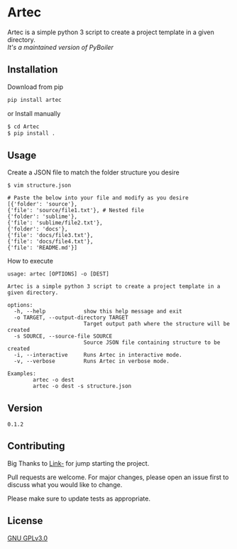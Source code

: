 # Artec

Artec is a simple python 3 script to create a project template in a given directory.<br>
_It's a maintained version of PyBoiler_

## Installation

Download from pip 

```bash
pip install artec
```

or Install manually
```bash
$ cd Artec
$ pip install . 
```
## Usage
Create a JSON file to match the folder structure you desire
```
$ vim structure.json 
    
# Paste the below into your file and modify as you desire
[{'folder': 'source'}, 
{'file': 'source/file1.txt'}, # Nested file
{'folder': 'sublime'}, 
{'file': 'sublime/file2.txt'}, 
{'folder': 'docs'}, 
{'file': 'docs/file3.txt'}, 
{'file': 'docs/file4.txt'},
{'file': 'README.md'}]
```
 How to execute
```
usage: artec [OPTIONS] -o [DEST] 

Artec is a simple python 3 script to create a project template in a given directory.

options:
  -h, --help            show this help message and exit
  -o TARGET, --output-directory TARGET
                        Target output path where the structure will be created
  -s SOURCE, --source-file SOURCE
                        Source JSON file containing structure to be created
  -i, --interactive     Runs Artec in interactive mode.
  -v, --verbose         Runs Artec in verbose mode.

Examples:
        artec -o dest
        artec -o dest -s structure.json
```
## Version

    0.1.2

## Contributing

Big Thanks to [Link-](https://github.com/Link-) for jump starting the project.

Pull requests are welcome. For major changes, please open an issue first
to discuss what you would like to change.

Please make sure to update tests as appropriate.

## License

[GNU GPLv3.0](https://choosealicense.com/licenses/gpl-3.0/)
